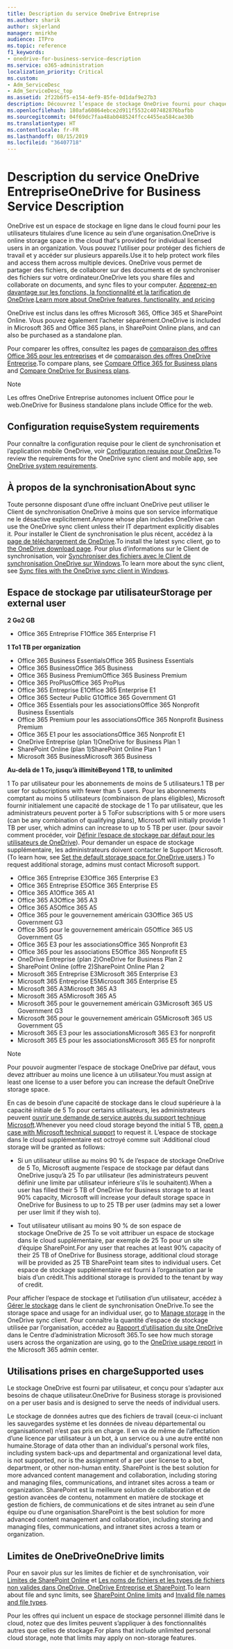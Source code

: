 ```yaml
---
title: Description du service OneDrive Entreprise
ms.author: sharik
author: skjerland
manager: mnirkhe
audience: ITPro
ms.topic: reference
f1_keywords:
- onedrive-for-business-service-description
ms.service: o365-administration
localization_priority: Critical
ms.custom:
- Adm_ServiceDesc
- Adm_ServiceDesc_top
ms.assetid: 2f22b6f5-e154-4ef9-85fe-0d1daf9e27b3
description: Découvrez l’espace de stockage OneDrive fourni pour chaque plan d’abonnement.
ms.openlocfilehash: 180afa60864ebce2d911f5532c407482876bafbb
ms.sourcegitcommit: 04f69dc7faa48ab048524ffcc4455ea584cae30b
ms.translationtype: HT
ms.contentlocale: fr-FR
ms.lasthandoff: 08/15/2019
ms.locfileid: "36407718"
---
```

# <a name="onedrive-for-business-service-description"></a><span data-ttu-id="eb967-103">Description du service OneDrive Entreprise</span><span class="sxs-lookup"><span data-stu-id="eb967-103">OneDrive for Business Service Description</span></span>

<span data-ttu-id="eb967-104">OneDrive est un espace de stockage en ligne dans le cloud fourni pour les utilisateurs titulaires d’une licence au sein d’une organisation.</span><span class="sxs-lookup"><span data-stu-id="eb967-104">OneDrive is online storage space in the cloud that's provided for individual licensed users in an organization.</span></span> <span data-ttu-id="eb967-105">Vous pouvez l’utiliser pour protéger des fichiers de travail et y accéder sur plusieurs appareils.</span><span class="sxs-lookup"><span data-stu-id="eb967-105">Use it to help protect work files and access them across multiple devices.</span></span> <span data-ttu-id="eb967-106">OneDrive vous permet de partager des fichiers, de collaborer sur des documents et de synchroniser des fichiers sur votre ordinateur.</span><span class="sxs-lookup"><span data-stu-id="eb967-106">OneDrive lets you share files and collaborate on documents, and sync files to your computer.</span></span> <span data-ttu-id="eb967-107">[Apprenez-en davantage sur les fonctions, la fonctionnalité et la tarification de OneDrive](https://go.microsoft.com/fwlink/?linkid=850345).</span><span class="sxs-lookup"><span data-stu-id="eb967-107">[Learn more about OneDrive features, functionality, and pricing](https://go.microsoft.com/fwlink/?linkid=850345)</span></span> 
  
<span data-ttu-id="eb967-108">OneDrive est inclus dans les offres Microsoft 365, Office 365 et SharePoint Online. Vous pouvez également l’acheter séparément.</span><span class="sxs-lookup"><span data-stu-id="eb967-108">OneDrive is included in Microsoft 365 and Office 365 plans, in SharePoint Online plans, and can also be purchased as a standalone plan.</span></span> 
    
<span data-ttu-id="eb967-109">Pour comparer les offres, consultez les pages de [comparaison des offres Office 365 pour les entreprises](https://go.microsoft.com/fwlink/?linkid=799177) et de [comparaison des offres OneDrive Entreprise](https://products.office.com/en-us/onedrive-for-business/compare-onedrive-for-business-plans).</span><span class="sxs-lookup"><span data-stu-id="eb967-109">To compare plans, see [Compare Office 365 for Business plans](https://go.microsoft.com/fwlink/?linkid=799177) and [Compare OneDrive for Business plans](https://products.office.com/en-us/onedrive-for-business/compare-onedrive-for-business-plans).</span></span> 
  
> [!NOTE]
> <span data-ttu-id="eb967-110">Les offres OneDrive Entreprise autonomes incluent Office pour le web.</span><span class="sxs-lookup"><span data-stu-id="eb967-110">OneDrive for Business standalone plans include Office for the web.</span></span> 
  
## <a name="system-requirements"></a><span data-ttu-id="eb967-111">Configuration requise</span><span class="sxs-lookup"><span data-stu-id="eb967-111">System requirements</span></span>

<span data-ttu-id="eb967-112">Pour connaître la configuration requise pour le client de synchronisation et l’application mobile OneDrive, voir [Configuration requise pour OneDrive](https://go.microsoft.com/fwlink/?linkid=837584).</span><span class="sxs-lookup"><span data-stu-id="eb967-112">To review the requirements for the OneDrive sync client and mobile app, see [OneDrive system requirements](https://go.microsoft.com/fwlink/?linkid=837584).</span></span>
  
## <a name="about-sync"></a><span data-ttu-id="eb967-113">À propos de la synchronisation</span><span class="sxs-lookup"><span data-stu-id="eb967-113">About sync</span></span>

<span data-ttu-id="eb967-114">Toute personne disposant d’une offre incluant OneDrive peut utiliser le Client de synchronisation OneDrive à moins que son service informatique ne le désactive explicitement.</span><span class="sxs-lookup"><span data-stu-id="eb967-114">Anyone whose plan includes OneDrive can use the OneDrive sync client unless their IT department explicitly disables it.</span></span> <span data-ttu-id="eb967-115">Pour installer le Client de synchronisation le plus récent, accédez à la [page de téléchargement de OneDrive](https://onedrive.live.com/about/download/).</span><span class="sxs-lookup"><span data-stu-id="eb967-115">To install the latest sync client, go to [the OneDrive download page](https://onedrive.live.com/about/download/).</span></span> <span data-ttu-id="eb967-116">Pour plus d’informations sur le Client de synchronisation, voir [Synchroniser des fichiers avec le Client de synchronisation OneDrive sur Windows](https://support.office.com/article/sync-files-with-the-onedrive-sync-client-in-windows-615391c4-2bd3-4aae-a42a-858262e42a49).</span><span class="sxs-lookup"><span data-stu-id="eb967-116">To learn more about the sync client, see [Sync files with the OneDrive sync client in Windows](https://support.office.com/article/sync-files-with-the-onedrive-sync-client-in-windows-615391c4-2bd3-4aae-a42a-858262e42a49).</span></span>
  
## <a name="storage-space-per-user"></a><span data-ttu-id="eb967-117">Espace de stockage par utilisateur</span><span class="sxs-lookup"><span data-stu-id="eb967-117">Storage per external user</span></span>

<span data-ttu-id="eb967-118">**2 Go**</span><span class="sxs-lookup"><span data-stu-id="eb967-118">**2 GB**</span></span>

- <span data-ttu-id="eb967-119">Office 365 Entreprise F1</span><span class="sxs-lookup"><span data-stu-id="eb967-119">Office 365 Enterprise F1</span></span>

<span data-ttu-id="eb967-120">**1 To**</span><span class="sxs-lookup"><span data-stu-id="eb967-120">**1 TB per organization**</span></span>

- <span data-ttu-id="eb967-121">Office 365 Business Essentials</span><span class="sxs-lookup"><span data-stu-id="eb967-121">Office 365 Business Essentials</span></span>
- <span data-ttu-id="eb967-122">Office 365 Business</span><span class="sxs-lookup"><span data-stu-id="eb967-122">Office 365 Business</span></span>
- <span data-ttu-id="eb967-123">Office 365 Business Premium</span><span class="sxs-lookup"><span data-stu-id="eb967-123">Office 365 Business Premium</span></span>
- <span data-ttu-id="eb967-124">Office 365 ProPlus</span><span class="sxs-lookup"><span data-stu-id="eb967-124">Office 365 ProPlus</span></span>
- <span data-ttu-id="eb967-125">Office 365 Entreprise E1</span><span class="sxs-lookup"><span data-stu-id="eb967-125">Office 365 Enterprise E1</span></span>
- <span data-ttu-id="eb967-126">Office 365 Secteur Public G1</span><span class="sxs-lookup"><span data-stu-id="eb967-126">Office 365 Government G1</span></span>
- <span data-ttu-id="eb967-127">Office 365 Essentials pour les associations</span><span class="sxs-lookup"><span data-stu-id="eb967-127">Office 365 Nonprofit Business Essentials</span></span>
- <span data-ttu-id="eb967-128">Office 365 Premium pour les associations</span><span class="sxs-lookup"><span data-stu-id="eb967-128">Office 365 Nonprofit Business Premium</span></span>
- <span data-ttu-id="eb967-129">Office 365 E1 pour les associations</span><span class="sxs-lookup"><span data-stu-id="eb967-129">Office 365 Nonprofit E1</span></span>
- <span data-ttu-id="eb967-130">OneDrive Entreprise (plan 1)</span><span class="sxs-lookup"><span data-stu-id="eb967-130">OneDrive for Business Plan 1</span></span>
- <span data-ttu-id="eb967-131">SharePoint Online (plan 1)</span><span class="sxs-lookup"><span data-stu-id="eb967-131">SharePoint Online Plan 1</span></span>
- <span data-ttu-id="eb967-132">Microsoft 365 Business</span><span class="sxs-lookup"><span data-stu-id="eb967-132">Microsoft 365 Business</span></span>

<span data-ttu-id="eb967-133">**Au-delà de 1 To, jusqu’à illimité**</span><span class="sxs-lookup"><span data-stu-id="eb967-133">**Beyond 1 TB, to unlimited**</span></span>
 
<span data-ttu-id="eb967-134">1 To par utilisateur pour les abonnements de moins de 5 utilisateurs.</span><span class="sxs-lookup"><span data-stu-id="eb967-134">1 TB per user for subscriptions with fewer than 5 users.</span></span> <span data-ttu-id="eb967-135">Pour les abonnements comptant au moins 5 utilisateurs (combinaison de plans éligibles), Microsoft fournir initialement une capacité de stockage de 1 To par utilisateur, que les administrateurs peuvent porter à 5 To</span><span class="sxs-lookup"><span data-stu-id="eb967-135">For subscriptions with 5 or more users (can be any combination of qualifying plans), Microsoft will initially provide 1 TB per user, which admins can increase to up to 5 TB per user.</span></span> <span data-ttu-id="eb967-136">(pour savoir comment procéder, voir [Définir l’espace de stockage par défaut pour les utilisateurs de OneDrive](/onedrive/set-default-storage-space)). Pour demander un espace de stockage supplémentaire, les administrateurs doivent contacter le Support Microsoft.</span><span class="sxs-lookup"><span data-stu-id="eb967-136">(To learn how, see [Set the default storage space for OneDrive users](/onedrive/set-default-storage-space).) To request additional storage, admins must contact Microsoft support.</span></span>

- <span data-ttu-id="eb967-137">Office 365 Entreprise E3</span><span class="sxs-lookup"><span data-stu-id="eb967-137">Office 365 Enterprise E3</span></span>
- <span data-ttu-id="eb967-138">Office 365 Entreprise E5</span><span class="sxs-lookup"><span data-stu-id="eb967-138">Office 365 Enterprise E5</span></span>
- <span data-ttu-id="eb967-139">Office 365 A1</span><span class="sxs-lookup"><span data-stu-id="eb967-139">Office 365 A1</span></span>
- <span data-ttu-id="eb967-140">Office 365 A3</span><span class="sxs-lookup"><span data-stu-id="eb967-140">Office 365 A3</span></span>
- <span data-ttu-id="eb967-141">Office 365 A5</span><span class="sxs-lookup"><span data-stu-id="eb967-141">Office 365 A5</span></span>
- <span data-ttu-id="eb967-142">Office 365 pour le gouvernement américain G3</span><span class="sxs-lookup"><span data-stu-id="eb967-142">Office 365 US Government G3</span></span>
- <span data-ttu-id="eb967-143">Office 365 pour le gouvernement américain G5</span><span class="sxs-lookup"><span data-stu-id="eb967-143">Office 365 US Government G5</span></span>
- <span data-ttu-id="eb967-144">Office 365 E3 pour les associations</span><span class="sxs-lookup"><span data-stu-id="eb967-144">Office 365 Nonprofit E3</span></span>
- <span data-ttu-id="eb967-145">Office 365 pour les associations E5</span><span class="sxs-lookup"><span data-stu-id="eb967-145">Office 365 Nonprofit E5</span></span>
- <span data-ttu-id="eb967-146">OneDrive Entreprise (plan 2)</span><span class="sxs-lookup"><span data-stu-id="eb967-146">OneDrive for Business Plan 2</span></span>
- <span data-ttu-id="eb967-147">SharePoint Online (offre 2)</span><span class="sxs-lookup"><span data-stu-id="eb967-147">SharePoint Online Plan 2</span></span>
- <span data-ttu-id="eb967-148">Microsoft 365 Entreprise E3</span><span class="sxs-lookup"><span data-stu-id="eb967-148">Microsoft 365 Enterprise E3</span></span>
- <span data-ttu-id="eb967-149">Microsoft 365 Entreprise E5</span><span class="sxs-lookup"><span data-stu-id="eb967-149">Microsoft 365 Enterprise E5</span></span>
- <span data-ttu-id="eb967-150">Microsoft 365 A3</span><span class="sxs-lookup"><span data-stu-id="eb967-150">Microsoft 365 A3</span></span>
- <span data-ttu-id="eb967-151">Microsoft 365 A5</span><span class="sxs-lookup"><span data-stu-id="eb967-151">Microsoft 365 A5</span></span>
- <span data-ttu-id="eb967-152">Microsoft 365 pour le gouvernement américain G3</span><span class="sxs-lookup"><span data-stu-id="eb967-152">Microsoft 365 US Government G3</span></span>
- <span data-ttu-id="eb967-153">Microsoft 365 pour le gouvernement américain G5</span><span class="sxs-lookup"><span data-stu-id="eb967-153">Microsoft 365 US Government G5</span></span>
- <span data-ttu-id="eb967-154">Microsoft 365 E3 pour les associations</span><span class="sxs-lookup"><span data-stu-id="eb967-154">Microsoft 365 E3 for nonprofit</span></span>
- <span data-ttu-id="eb967-155">Microsoft 365 E5 pour les associations</span><span class="sxs-lookup"><span data-stu-id="eb967-155">Microsoft 365 E5 for nonprofit</span></span>

> [!NOTE]
> <span data-ttu-id="eb967-156">Pour pouvoir augmenter l’espace de stockage OneDrive par défaut, vous devez attribuer au moins une licence à un utilisateur.</span><span class="sxs-lookup"><span data-stu-id="eb967-156">You must assign at least one license to a user before you can increase the default OneDrive storage space.</span></span> 
  
<span data-ttu-id="eb967-157">En cas de besoin d’une capacité de stockage dans le cloud supérieure à la capacité initiale de 5 To pour certains utilisateurs, les administrateurs peuvent [ouvrir une demande de service auprès du support technique Microsoft](https://go.microsoft.com/fwlink/?linkid=869559).</span><span class="sxs-lookup"><span data-stu-id="eb967-157">Whenever you need cloud storage beyond the initial 5 TB, [open a case with Microsoft technical support](https://go.microsoft.com/fwlink/?linkid=869559) to request it.</span></span> <span data-ttu-id="eb967-158">L’espace de stockage dans le cloud supplémentaire est octroyé comme suit :</span><span class="sxs-lookup"><span data-stu-id="eb967-158">Additional cloud storage will be granted as follows:</span></span> 
  
- <span data-ttu-id="eb967-159">Si un utilisateur utilise au moins 90 % de l’espace de stockage OneDrive de 5 To, Microsoft augmente l’espace de stockage par défaut dans OneDrive jusqu’à 25 To par utilisateur (les administrateurs peuvent définir une limite par utilisateur inférieure s’ils le souhaitent).</span><span class="sxs-lookup"><span data-stu-id="eb967-159">When a user has filled their 5 TB of OneDrive for Business storage to at least 90% capacity, Microsoft will increase your default storage space in OneDrive for Business to up to 25 TB per user (admins may set a lower per user limit if they wish to).</span></span> 
    
- <span data-ttu-id="eb967-160">Tout utilisateur utilisant au moins 90 % de son espace de stockage OneDrive de 25 To se voit attribuer un espace de stockage dans le cloud supplémentaire, par exemple de 25 To pour un site d’équipe SharePoint.</span><span class="sxs-lookup"><span data-stu-id="eb967-160">For any user that reaches at least 90% capacity of their 25 TB of OneDrive for Business storage, additional cloud storage will be provided as 25 TB SharePoint team sites to individual users.</span></span> <span data-ttu-id="eb967-161">Cet espace de stockage supplémentaire est fourni à l’organisation par le biais d’un crédit.</span><span class="sxs-lookup"><span data-stu-id="eb967-161">This additional storage is provided to the tenant by way of credit.</span></span>
    
<span data-ttu-id="eb967-162">Pour afficher l’espace de stockage et l’utilisation d’un utilisateur, accédez à [Gérer le stockage](https://support.office.com/article/31519161-059C-4764-B6F8-F5CD29F7FE68) dans le client de synchronisation OneDrive.</span><span class="sxs-lookup"><span data-stu-id="eb967-162">To see the storage space and usage for an individual user, go to [Manage storage](https://support.office.com/article/31519161-059C-4764-B6F8-F5CD29F7FE68) in the OneDrive sync client.</span></span> <span data-ttu-id="eb967-163">Pour connaître la quantité d’espace de stockage utilisée par l’organisation, accédez au [Rapport d’utilisation du site OneDrive](/office365/admin/activity-reports/onedrive-for-business-usage) dans le Centre d’administration Microsoft 365.</span><span class="sxs-lookup"><span data-stu-id="eb967-163">To see how much storage users across the organization are using, go to the [OneDrive usage report](/office365/admin/activity-reports/onedrive-for-business-usage) in the Microsoft 365 admin center.</span></span> 
   
## <a name="supported-uses"></a><span data-ttu-id="eb967-164">Utilisations prises en charge</span><span class="sxs-lookup"><span data-stu-id="eb967-164">Supported uses</span></span>

<span data-ttu-id="eb967-165">Le stockage OneDrive est fourni par utilisateur, et conçu pour s’adapter aux besoins de chaque utilisateur.</span><span class="sxs-lookup"><span data-stu-id="eb967-165">OneDrive for Business storage is provisioned on a per user basis and is designed to serve the needs of individual users.</span></span>
  
<span data-ttu-id="eb967-166">Le stockage de données autres que des fichiers de travail (ceux-ci incluant les sauvegardes système et les données de niveau départemental ou organisationnel) n’est pas pris en charge. Il en va de même de l’affectation d’une licence par utilisateur à un bot, à un service ou à une autre entité non humaine.</span><span class="sxs-lookup"><span data-stu-id="eb967-166">Storage of data other than an individual's personal work files, including system back-ups and departmental and organizational level data, is not supported, nor is the assignment of a per user license to a bot, department, or other non-human entity. SharePoint is the best solution for more advanced content management and collaboration, including storing and managing files, communications, and intranet sites across a team or organization.</span></span> <span data-ttu-id="eb967-167">SharePoint est la meilleure solution de collaboration et de gestion avancées de contenu, notamment en matière de stockage et gestion de fichiers, de communications et de sites intranet au sein d’une équipe ou d’une organisation.</span><span class="sxs-lookup"><span data-stu-id="eb967-167">SharePoint is the best solution for more advanced content management and collaboration, including storing and managing files, communications, and intranet sites across a team or organization.</span></span>
  
## <a name="onedrive-limits"></a><span data-ttu-id="eb967-168">Limites de OneDrive</span><span class="sxs-lookup"><span data-stu-id="eb967-168">OneDrive limits</span></span>

<span data-ttu-id="eb967-169">Pour en savoir plus sur les limites de fichier et de synchronisation, voir [Limites de SharePoint Online](/office365/servicedescriptions/sharepoint-online-service-description/sharepoint-online-limits) et [Les noms de fichiers et les types de fichiers non valides dans OneDrive, OneDrive Entreprise et SharePoint](https://support.office.com/article/64883a5d-228e-48f5-b3d2-eb39e07630fa).</span><span class="sxs-lookup"><span data-stu-id="eb967-169">To learn about file and sync limits, see [SharePoint Online limits](/office365/servicedescriptions/sharepoint-online-service-description/sharepoint-online-limits) and [Invalid file names and file types](https://support.office.com/article/64883a5d-228e-48f5-b3d2-eb39e07630fa).</span></span>
  
<span data-ttu-id="eb967-170">Pour les offres qui incluent un espace de stockage personnel illimité dans le cloud, notez que des limites peuvent s’appliquer à des fonctionnalités autres que celles de stockage.</span><span class="sxs-lookup"><span data-stu-id="eb967-170">For plans that include unlimited personal cloud storage, note that limits may apply on non-storage features.</span></span> 
  

